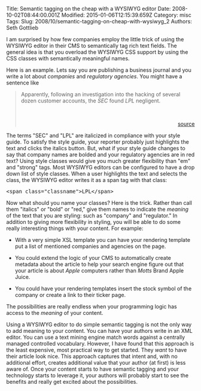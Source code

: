 Title: Semantic tagging on the cheap with a WYSIWYG editor
Date: 2008-10-02T08:44:00.001Z
Modified: 2015-01-06T12:15:39.659Z
Category: misc
Tags: 
Slug: 2008/10/semantic-tagging-on-cheap-with-wysiwyg_2
Authors: Seth Gottlieb

I am surprised by how few companies employ the little trick of using the WYSIWYG editor in their CMS to semantically tag rich text fields.  The general idea is that you overload the WYSIWYG CSS support by using the CSS classes with semantically meaningful names.    
  
Here is an example.  Lets say you are publishing a business journal and you write a lot about _companies_ and _regulatory agencies_.  You might have a sentence like   
<blockquote><p>Apparently, following an investigation into the hacking of several dozen customer accounts, the <em>SEC</em> found <em>LPL</em> negligent.<p><br/><p align="right"><a href="http://www.informationweek.com/blog/main/archives/2008/09/sec_fines_wall.html">source</a></p></p></p></blockquote>  
The terms "SEC" and "LPL" are italicized in compliance with your style guide.  To satisfy the style guide, your reporter probably just highlights the text and clicks the italics button.  But, what if your style guide changes to say that company names are bolded and your regulatory agencies are in red text?  Using style classes would give you much greater flexibility than "em" and "strong" tags.  Most WYSIWYG editors can be configured to have a drop down list of style classes.  When a user highlights the text and selects the class, the WYSIWYG editor writes it as a span tag with that class:  
  

<pre>&lt;span class="classname"&gt;LPL&lt;/span&gt;</pre>

  
  
Now what should you name your classes?  Here is the trick.  Rather than call them "italics" or "bold" or "red," give them names to indicate the _meaning_ of the text that you are styling: such as "company" and "regulator."  In addition to giving more flexibility in styling, you will be able to do some really interesting things with your content. For example:  

*   With a very simple XSL template you can have your rendering template put a list of mentioned companies and agencies on the page.  
    
*   You could extend the logic of your CMS to automatically create metadata about the article to help your search engine figure out that your article is about _Apple_ computers rather than _Motts_ Brand Apple Juice.  
    
*   You could have your rendering templates insert the stock symbol of the company or create a link to their ticker page.

  
The possibilities are really endless when your programming logic has access to the _meaning_ of your content.    
  
Using a WYSIWYG editor to do simple semantic tagging is not the only way to add meaning to your content.  You can have your authors write in an XML editor.  You can use a text mining engine match words against a centrally managed controlled vocabulary.  However, I have found that this approach is the least expensive, most practical way to get started.  They _want_ to have their article look nice.  This approach captures that intent and, with no additional effort, creates additional value that your author  (at first) is less aware of.  Once your content starts to have semantic tagging and your technology starts to leverage it, your authors will probably start to see the benefits and really get excited about the possibilities.    
